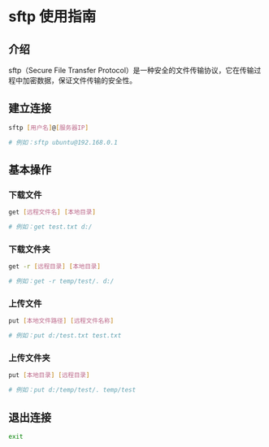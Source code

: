 # sftp 使用指南

## 介绍

sftp（Secure File Transfer Protocol）是一种安全的文件传输协议，它在传输过程中加密数据，保证文件传输的安全性。

## 建立连接

```bash
sftp [用户名]@[服务器IP]

# 例如：sftp ubuntu@192.168.0.1
```

## 基本操作

### 下载文件

```bash
get [远程文件名] [本地目录]

# 例如：get test.txt d:/
```

### 下载文件夹

```bash
get -r [远程目录] [本地目录]

# 例如：get -r temp/test/. d:/
```

### 上传文件

```bash
put [本地文件路径] [远程文件名称]

# 例如：put d:/test.txt test.txt
```

### 上传文件夹

```bash
put [本地目录] [远程目录]

# 例如：put d:/temp/test/. temp/test
```

## 退出连接

```bash
exit
```